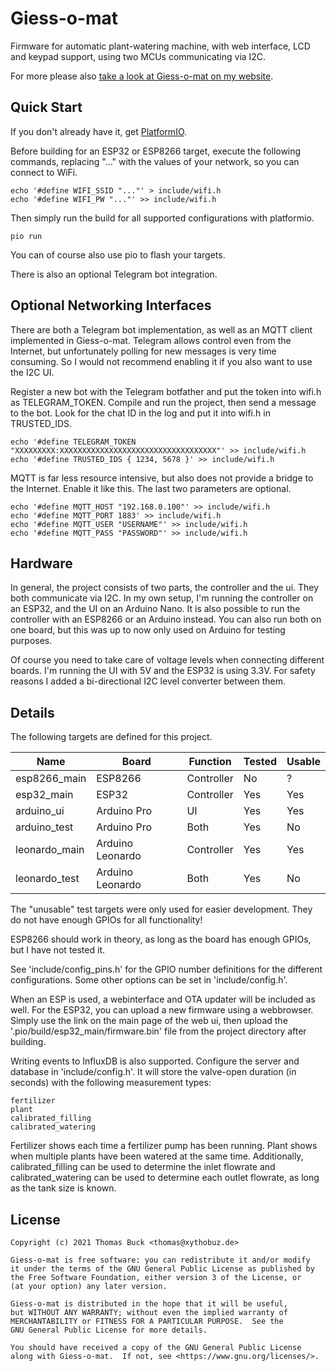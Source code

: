 # Giess-o-mat

Firmware for automatic plant-watering machine, with web interface, LCD and keypad support, using two MCUs communicating via I2C.

For more please also [take a look at Giess-o-mat on my website](https://www.xythobuz.de/giessomat.html).

## Quick Start

If you don't already have it, get [PlatformIO](https://docs.platformio.org/en/latest/core/installation.html).

Before building for an ESP32 or ESP8266 target, execute the following commands, replacing "..." with the values of your network, so you can connect to WiFi.

    echo '#define WIFI_SSID "..."' > include/wifi.h
    echo '#define WIFI_PW "..."' >> include/wifi.h

Then simply run the build for all supported configurations with platformio.

    pio run

You can of course also use pio to flash your targets.

There is also an optional Telegram bot integration.

## Optional Networking Interfaces

There are both a Telegram bot implementation, as well as an MQTT client implemented in Giess-o-mat.
Telegram allows control even from the Internet, but unfortunately polling for new messages is very time consuming.
So I would not recommend enabling it if you also want to use the I2C UI.

Register a new bot with the Telegram botfather and put the token into wifi.h as TELEGRAM_TOKEN.
Compile and run the project, then send a message to the bot.
Look for the chat ID in the log and put it into wifi.h in TRUSTED_IDS.

    echo '#define TELEGRAM_TOKEN "XXXXXXXXX:XXXXXXXXXXXXXXXXXXXXXXXXXXXXXXXXXXX"' >> include/wifi.h
    echo '#define TRUSTED_IDS { 1234, 5678 }' >> include/wifi.h

MQTT is far less resource intensive, but also does not provide a bridge to the Internet.
Enable it like this.
The last two parameters are optional.

    echo '#define MQTT_HOST "192.168.0.100"' >> include/wifi.h
    echo '#define MQTT_PORT 1883' >> include/wifi.h
    echo '#define MQTT_USER "USERNAME"' >> include/wifi.h
    echo '#define MQTT_PASS "PASSWORD"' >> include/wifi.h

## Hardware

In general, the project consists of two parts, the controller and the ui.
They both communicate via I2C.
In my own setup, I'm running the controller on an ESP32, and the UI on an Arduino Nano.
It is also possible to run the controller with an ESP8266 or an Arduino instead.
You can also run both on one board, but this was up to now only used on Arduino for testing purposes.

Of course you need to take care of voltage levels when connecting different boards.
I'm running the UI with 5V and the ESP32 is using 3.3V.
For safety reasons I added a bi-directional I2C level converter between them.

## Details

The following targets are defined for this project.

| Name          | Board            | Function   | Tested | Usable |
| ------------- | ---------------- | ---------- | ------ | ------ |
| esp8266_main  | ESP8266          | Controller | No     | ?      |
| esp32_main    | ESP32            | Controller | Yes    | Yes    |
| arduino_ui    | Arduino Pro      | UI         | Yes    | Yes    |
| arduino_test  | Arduino Pro      | Both       | Yes    | No     |
| leonardo_main | Arduino Leonardo | Controller | Yes    | Yes    |
| leonardo_test | Arduino Leonardo | Both       | Yes    | No     |

The "unusable" test targets were only used for easier development.
They do not have enough GPIOs for all functionality!

ESP8266 should work in theory, as long as the board has enough GPIOs, but I have not tested it.

See 'include/config_pins.h' for the GPIO number definitions for the different configurations.
Some other options can be set in 'include/config.h'.

When an ESP is used, a webinterface and OTA updater will be included as well.
For the ESP32, you can upload a new firmware using a webbrowser.
Simply use the link on the main page of the web ui, then upload the '.pio/build/esp32_main/firmware.bin' file from the project directory after building.

Writing events to InfluxDB is also supported.
Configure the server and database in 'include/config.h'.
It will store the valve-open duration (in seconds) with the following measurement types:

    fertilizer
    plant
    calibrated_filling
    calibrated_watering

Fertilizer shows each time a fertilizer pump has been running.
Plant shows when multiple plants have been watered at the same time.
Additionally, calibrated_filling can be used to determine the inlet flowrate and calibrated_watering can be used to determine each outlet flowrate, as long as the tank size is known.

## License

    Copyright (c) 2021 Thomas Buck <thomas@xythobuz.de>

    Giess-o-mat is free software: you can redistribute it and/or modify
    it under the terms of the GNU General Public License as published by
    the Free Software Foundation, either version 3 of the License, or
    (at your option) any later version.

    Giess-o-mat is distributed in the hope that it will be useful,
    but WITHOUT ANY WARRANTY; without even the implied warranty of
    MERCHANTABILITY or FITNESS FOR A PARTICULAR PURPOSE.  See the
    GNU General Public License for more details.

    You should have received a copy of the GNU General Public License
    along with Giess-o-mat.  If not, see <https://www.gnu.org/licenses/>.
